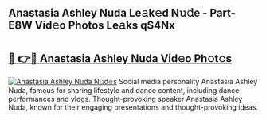## Anastasia Ashley Nuda Le𝚊k𝚎d N𝚞𝚍e - Part-E8W Vid𝚎o Photos Le𝚊ks qS4Nx

# <h2><a href="http://fbftwc.evod.top/?m=Anastasia+Ashley+Nuda">🔗 👉🔴 Anastasia Ashley Nuda Vid𝚎o Ph𝚘t𝚘s</a></h2>

[![Anastasia Ashley Nuda N𝚞d𝚎s](https://i.imgur.com/8V9OHl7.gif)](http://fbftwc.evod.top/?m=Anastasia+Ashley+Nuda)
Social media personality Anastasia Ashley Nuda, famous for sharing lifestyle and dance content, including dance performances and vlogs. Thought-provoking speaker Anastasia Ashley Nuda, known for their engaging presentations and thought-provoking ideas. 

